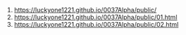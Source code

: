 <!-- https://github.com/luckyone1221/0037Alpha -->
1. <https://luckyone1221.github.io/0037Alpha/public/>
1. <https://luckyone1221.github.io/0037Alpha/public/01.html>
1. <https://luckyone1221.github.io/0037Alpha/public/02.html>